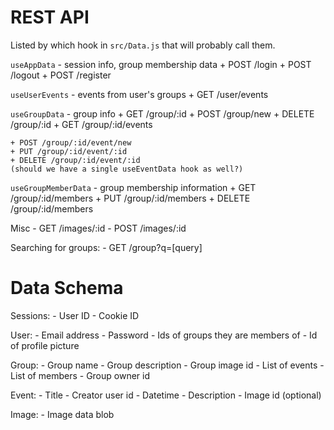 # REST API

Listed by which hook in `src/Data.js` that will probably call them.

`useAppData` - session info, group membership data
    + POST /login
    + POST /logout
    + POST /register

`useUserEvents` - events from user's groups
    + GET /user/events

`useGroupData` - group info
    + GET /group/:id
    + POST /group/new
    + DELETE /group/:id
    + GET /group/:id/events

    + POST /group/:id/event/new
    + PUT /group/:id/event/:id
    + DELETE /group/:id/event/:id
    (should we have a single useEventData hook as well?)

`useGroupMemberData` - group membership information
    + GET /group/:id/members
    + PUT /group/:id/members
    + DELETE /group/:id/members

Misc
    - GET /images/:id
    - POST /images/:id

Searching for groups:
    - GET /group?q=[query]

# Data Schema

Sessions:
    - User ID
    - Cookie ID

User:
    - Email address
    - Password
    - Ids of groups they are members of
    - Id of profile picture

Group:
    - Group name
    - Group description
    - Group image id
    - List of events
    - List of members
    - Group owner id

Event:
    - Title
    - Creator user id
    - Datetime
    - Description
    - Image id (optional)

Image:
    - Image data blob

